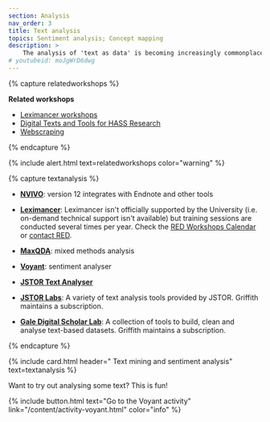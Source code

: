 ```yaml
---
section: Analysis
nav_order: 3
title: Text analysis 
topics: Sentiment analysis; Concept mapping
description: >
    The analysis of 'text as data' is becoming increasingly commonplace. It is a key aspect of the Digital Humanities field.
# youtubeid: moJgWrD6dwg
---
```


{% capture relatedworkshops %}

**Related workshops**

- [Leximancer workshops](https://app.secure.griffith.edu.au/events/search?sdata=leximancer)
- [Digital Texts and Tools for HASS Research](https://app.secure.griffith.edu.au/events/search?sdata=HASS)
- [Webscraping](https://app.secure.griffith.edu.au/events/search?sdata=scraping)

{% endcapture %}

{% include alert.html text=relatedworkshops color="warning" %}

{% capture textanalysis %}

- **[NVIVO](https://www.griffith.edu.au/student-computing/available-software)**: version 12 integrates with Endnote and other tools

- **[Leximancer](https://www.griffith.edu.au/student-computing/available-software)**: Leximancer isn't officially supported by the University (i.e. on-demand technical support isn't available) but training sessions are conducted several times per year. Check the [RED Workshops Calendar](https://app.secure.griffith.edu.au/events/category/researcher-education-and-development) or [contact RED](mailto:red@griffith.edu.au).

- **[MaxQDA](https://www.maxqda.com/)**: mixed methods analysis

- **[Voyant](http://voyant-tools.org)**: sentiment analyser

- **[JSTOR Text Analyser](https://www.jstor.org/analyze/)**

- **[JSTOR Labs](http://labs.jstor.org.libraryproxy.griffith.edu.au/)**: A variety of text analysis tools provided by JSTOR. Griffith maintains a subscription. 

- **[Gale Digital Scholar Lab](http://libraryproxy.griffith.edu.au/login?url=https://infotrac.gale.com/itweb/griffith?db=DSLAB)**: A collection of tools to build, clean and analyse text-based datasets. Griffith maintains a subscription.

{% endcapture %}

{% include card.html header="<i class='fas fa-paragraph'></i> Text mining and sentiment analysis" text=textanalysis %}

Want to try out analysing some text? This is fun!

{% include button.html text="Go to the Voyant activity" link="/content/activity-voyant.html" color="info" %}
